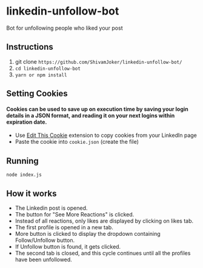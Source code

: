 # linkedin-unfollow-bot
Bot for unfollowing people who liked your post

## Instructions
1. git clone ```https://github.com/ShivamJoker/linkedin-unfollow-bot/```
2. ```cd linkedin-unfollow-bot```
3. ```yarn or npm install```

## Setting Cookies

#### Cookies can be used to save up on execution time by saving your login details in a JSON format, and reading it on your next logins within expiration date.

- Use <a href="https://chrome.google.com/webstore/detail/editthiscookie/fngmhnnpilhplaeedifhccceomclgfbg?hl=en">Edit This Cookie</a> extension to copy cookies from your LinkedIn page
- Paste the cookie into <code>cookie.json</code> (create the file)

## Running
```node index.js```


## How it works
- The Linkedin post is opened.
- The button for "See More Reactions" is clicked.
- Instead of all reactions, only likes are displayed by clicking on likes tab.
- The first profile is opened in a new tab.
- More button is clicked to display the dropdown containing Follow/Unfollow button.
- If Unfollow button is found, it gets clicked.
- The second tab is closed, and this cycle continues until all the profiles have been unfollowed.



